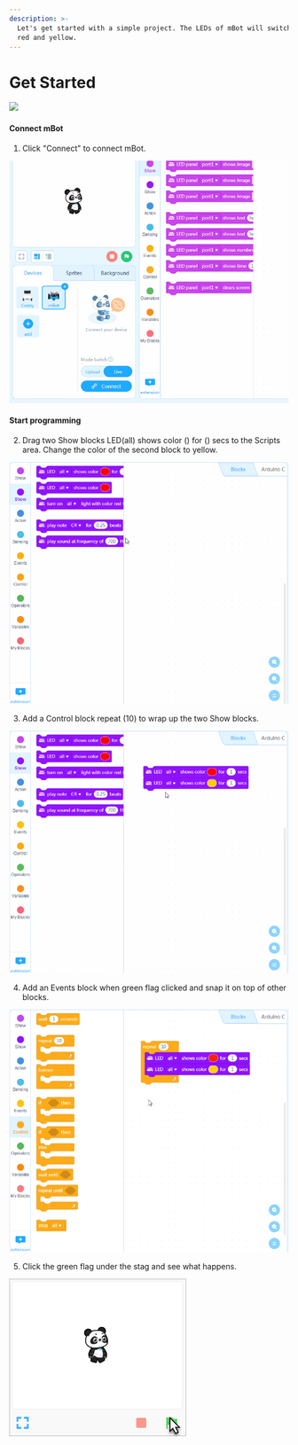 ```yaml
---
description: >-
  Let's get started with a simple project. The LEDs of mBot will switch between
  red and yellow.
---
```


# Get Started

![](../../.gitbook/assets/get-started-5.gif)

#### Connect mBot <a id="connect-mbot"></a>

1. Click "Connect" to connect mBot.

![](../../.gitbook/assets/get-started-1.gif)

#### Start programming <a id="start-programming"></a>

2. Drag two Show blocks LED\(all\) shows color \(\) for \(\) secs to the Scripts area. Change the color of the second block to yellow.

![](../../.gitbook/assets/get-started-2.gif)

3. Add a Control block repeat \(10\) to wrap up the two Show blocks.

![](../../.gitbook/assets/get-started-3.gif)

4. Add an Events block when green flag clicked and snap it on top of other blocks.

![](../../.gitbook/assets/get-started-4.gif)

5. Click the green flag under the stag and see what happens.

![](../../.gitbook/assets/get-started-6.png)

